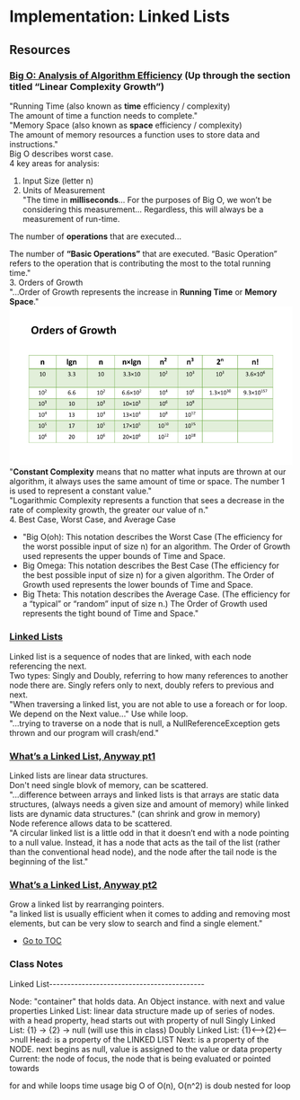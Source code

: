 # Implementation: Linked Lists

## Resources

### [Big O: Analysis of Algorithm Efficiency](https://codefellows.github.io/common_curriculum/data_structures_and_algorithms/Code_401/class-05/resources/big_oh.html) (Up through the section titled “Linear Complexity Growth”)

"Running Time (also known as **time** efficiency / complexity)  
The amount of time a function needs to complete."  
"Memory Space (also known as **space** efficiency / complexity)  
The amount of memory resources a function uses to store data and instructions."  
Big O describes worst case.  
4 key areas for analysis:  

1. Input Size (letter n)  
2. Units of Measurement  
"The time in **milliseconds**...
For the purposes of Big O, we won’t be considering this measurement... Regardless, this will always be a measurement of run-time.

The number of **operations** that are executed...

The number of **“Basic Operations”** that are executed.
“Basic Operation” refers to the operation that is contributing the most to the total running time."  
3. Orders of Growth  
"...Order of Growth represents the increase in **Running Time** or **Memory Space**."  
![Orders Of Growth](assets/OrdersOfGrowth.png)  
"**Constant Complexity** means that no matter what inputs are thrown at our algorithm, it always uses the same amount of time or space. The number 1 is used to represent a constant value."  
"Logarithmic Complexity represents a function that sees a decrease in the rate of complexity growth, the greater our value of n."  
4. Best Case, Worst Case, and Average Case  

- "Big O(oh): This notation describes the Worst Case (The efficiency for the worst possible input of size n) for an algorithm. The Order of Growth used represents the upper bounds of Time and Space.
- Big Omega: This notation describes the Best Case (The efficiency for the best possible input of size n) for a given algorithm. The Order of Growth used represents the lower bounds of Time and Space.
- Big Theta: This notation describes the Average Case. (The efficiency for a “typical” or “random” input of size n.) The Order of Growth used represents the tight bound of Time and Space."  

### [Linked Lists](https://codefellows.github.io/common_curriculum/data_structures_and_algorithms/Code_401/class-05/resources/singly_linked_list.html)

Linked list is a sequence of nodes that are linked, with each node referencing the next.  
Two types: Singly and Doubly, referring to how many references to another node there are.  Singly refers only to next, doubly refers to previous and next.  
"When traversing a linked list, you are not able to use a foreach or for loop. We depend on the Next value..." Use while loop.  
"...trying to traverse on a node that is null, a NullReferenceException gets thrown and our program will crash/end."  

### [What’s a Linked List, Anyway pt1](https://medium.com/basecs/whats-a-linked-list-anyway-part-1-d8b7e6508b9d)

Linked lists are linear data structures.  
Don't need single blovk of memory, can be scattered.  
"...difference between arrays and linked lists is that arrays are static data structures, (always needs a given size and amount of memory) while linked lists are dynamic data structures." (can shrink and grow in memory)  
Node reference allows data to be scattered.  
"A circular linked list is a little odd in that it doesn’t end with a node pointing to a null value. Instead, it has a node that acts as the tail of the list (rather than the conventional head node), and the node after the tail node is the beginning of the list."  

### [What’s a Linked List, Anyway pt2](https://medium.com/basecs/whats-a-linked-list-anyway-part-2-131d96f71996)

Grow a linked list by rearranging pointers.  
"a linked list is usually efficient when it comes to adding and removing most elements, but can be very slow to search and find a single element."  

- [Go to TOC](README.md)

### Class Notes

Linked List-------------------------------------------

Node: "container" that holds data.  An Object instance.  with next and value properties
Linked List: linear data structure made up of series of nodes.  with a head property, head starts out with property of null
Singly Linked List: {1} -> {2} -> null (will use this in class)
Doubly Linked List: {1}<-->{2}<-->null
Head: is a property of the LINKED LIST
Next: is a property of the NODE. next begins as null, value is assigned to the value or data property
Current: the node of focus, the node that is being evaluated or pointed towards

for and while loops time usage big O of O(n), O(n^2) is doub nested for loop
